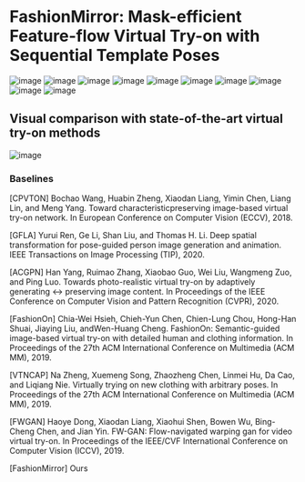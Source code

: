
# FashionMirror: Mask-efficient Feature-flow Virtual Try-on with Sequential Template Poses

![image](https://github.com/FashionMirror/FashionMirror/blob/main/Try-on%20results/1.gif)
![image](https://github.com/FashionMirror/FashionMirror/blob/main/Try-on%20results/2.gif)
![image](https://github.com/FashionMirror/FashionMirror/blob/main/Try-on%20results/3.gif)
![image](https://github.com/FashionMirror/FashionMirror/blob/main/Try-on%20results/4.gif)
![image](https://github.com/FashionMirror/FashionMirror/blob/main/Try-on%20results/5.gif)
![image](https://github.com/FashionMirror/FashionMirror/blob/main/Try-on%20results/6.gif)
![image](https://github.com/FashionMirror/FashionMirror/blob/main/Try-on%20results/7.gif)
![image](https://github.com/FashionMirror/FashionMirror/blob/main/Try-on%20results/8.gif)
![image](https://github.com/FashionMirror/FashionMirror/blob/main/Try-on%20results/9.gif)
![image](https://github.com/FashionMirror/FashionMirror/blob/main/Try-on%20results/10.gif)

## Visual comparison with state-of-the-art virtual try-on methods

![image](https://github.com/FashionMirror/FashionMirror/blob/main/Try-on%20results/visual_comparison.gif)

### Baselines
[CPVTON] Bochao Wang, Huabin Zheng, Xiaodan Liang, Yimin Chen, Liang Lin, and Meng Yang. Toward characteristicpreserving image-based virtual try-on network. In European Conference on Computer Vision (ECCV), 2018.

[GFLA] Yurui Ren, Ge Li, Shan Liu, and Thomas H. Li. Deep spatial transformation for pose-guided person image generation and animation. IEEE Transactions on Image Processing (TIP), 2020.

[ACGPN] Han Yang, Ruimao Zhang, Xiaobao Guo, Wei Liu, Wangmeng Zuo, and Ping Luo. Towards photo-realistic virtual try-on by adaptively generating ↔ preserving image content. In Proceedings of the IEEE Conference on Computer Vision and Pattern Recognition (CVPR), 2020.

[FashionOn] Chia-Wei Hsieh, Chieh-Yun Chen, Chien-Lung Chou, Hong-Han Shuai, Jiaying Liu, andWen-Huang Cheng. FashionOn: Semantic-guided image-based virtual try-on with detailed human and clothing information. In Proceedings of the 27th ACM International Conference on Multimedia (ACM MM), 2019.

[VTNCAP] Na Zheng, Xuemeng Song, Zhaozheng Chen, Linmei Hu, Da Cao, and Liqiang Nie. Virtually trying on new clothing with arbitrary poses. In Proceedings of the 27th ACM International Conference on Multimedia (ACM MM), 2019.

[FWGAN] Haoye Dong, Xiaodan Liang, Xiaohui Shen, Bowen Wu, Bing-Cheng Chen, and Jian Yin. FW-GAN: Flow-navigated warping gan for video virtual try-on. In Proceedings of the IEEE/CVF International Conference on Computer Vision (ICCV), 2019.

[FashionMirror] Ours

